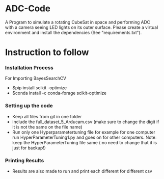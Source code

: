 # ADC-Code
A Program to simulate a rotating CubeSat in space and performing ADC with a camera seeing LED lights on its outer surface.
Please create a virtual environment and install the dependencies (See "requirements.txt").

# Instruction to follow

### Installation Process ###
For Importing BayesSearchCV
* $pip install scikit -optimize
* $conda install -c conda-forage scikit-optimize

### Setting up the code ###
*  Keep all files from git in one folder
*  include the full_dataset_5_Arducam.csv (make sure to change the digit if it is not the same on the file name)
*  Run only one Hyperparametertuning file for example for one computer run HyperParameterTuning1.py and goes on for other computers.
  Note: keep the HyperParameterTuning file same ( no need to change that it is just for backup!)

### Printing Results ###
* Results are also made to run and print each different for different csv
  
